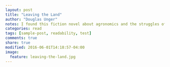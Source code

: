 ```yaml
---
layout: post
title: "Leaving the Land"
author: "Douglas Unger"
notes: I found this fiction novel about agronomics and the struggles of a North Dakota farming community in a backcountry hut in Fjordlands, New Zealand. Random. Nonetheless, this was a great read.
categories: read
tags: [sample-post, readability, test]
comments: true
share: true
modified: 2016-06-01T14:18:57-04:00
image:
  feature: leaving-the-land.jpg
---
```

